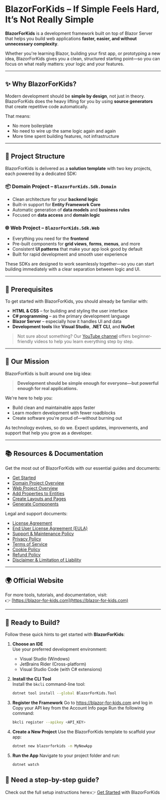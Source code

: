 # BlazorForKids – If Simple Feels Hard, It’s Not Really Simple

**BlazorForKids** is a development framework built on top of Blazor Server that helps you build web applications **faster, easier, and without unnecessary complexity**.

Whether you're learning Blazor, building your first app, or prototyping a new idea, BlazorForKids gives you a clean, structured starting point—so you can focus on what really matters: your logic and your features.

---

## ✨ Why BlazorForKids?

Modern development should be **simple by design**, not just in theory. BlazorForKids does the heavy lifting for you by using **source generators** that create repetitive code automatically.

That means:
- No more boilerplate
- No need to wire up the same logic again and again
- More time spent building features, not infrastructure

---

## 🔧 Project Structure

BlazorForKids is delivered as a **solution template** with two key projects, each powered by a dedicated SDK:

### 📦 Domain Project – `BlazorForKids.Sdk.Domain`

- Clean architecture for your **backend logic**
- Built-in support for **Entity Framework Core**
- Automatic generation of **data models** and **business rules**
- Focused on **data access** and **domain logic**

### 🌐 Web Project – `BlazorForKids.Sdk.Web`

- Everything you need for the **frontend**
- Pre-built components for **grid views**, **forms**, **menus**, and more
- Consistent **UI patterns** that make your app look good by default
- Built for rapid development and smooth user experience

These SDKs are designed to work seamlessly together—so you can start building immediately with a clear separation between logic and UI.

---

## 📘 Prerequisites

To get started with BlazorForKids, you should already be familiar with:

- **HTML & CSS** – for building and styling the user interface
- **C# programming** – as the primary development language
- **Blazor Server** – especially how it handles UI and data
- **Development tools** like **Visual Studio**, **.NET CLI**, and **NuGet**

> Not sure about something? Our [YouTube channel](https://www.youtube.com/@BlazorForKids) offers beginner-friendly videos to help you learn everything step by step.

---

## 🎯 Our Mission

BlazorForKids is built around one big idea:

> **Development should be simple enough for everyone—but powerful enough for real applications.**

We're here to help you:
- Build clean and maintainable apps faster
- Learn modern development with fewer roadblocks
- Create software you're proud of—without burning out

As technology evolves, so do we. Expect updates, improvements, and support that help you grow as a developer.

---

## 📚 Resources & Documentation

Get the most out of BlazorForKids with our essential guides and documents:

- [Get Started](https://blazor-for-kids.com/documentation/get-started)
- [Domain Project Overview](https://blazor-for-kids.com/domain-project-documentation/domain-project-documentation)
- [Web Project Overview](https://blazor-for-kids.com/web-project-documentation/web-project-documentation)
- [Add Properties to Entities](https://blazor-for-kids.com/domain-project-documentation/add-properties-to-entity)
- [Create Layouts and Pages](https://blazor-for-kids.com/web-project-documentation/create-layout-documentation)
- [Generate Components](https://blazor-for-kids.com/components/create-component)

Legal and support documents:
- [License Agreement](https://blazor-for-kids.com/docs/Blazor%20for%20Kids%20Framework%20License%20Agreement.pdf)
- [End User License Agreement (EULA)](https://blazor-for-kids.com/docs/End%20User%20License%20Agreement%20(EULA).pdf)
- [Support & Maintenance Policy](https://blazor-for-kids.com/docs/Support%20&%20Maintenance%20Policy.pdf)
- [Privacy Policy](https://blazor-for-kids.com/docs/Privacy%20Policy.pdf)
- [Terms of Service](https://blazor-for-kids.com/docs/Terms%20of%20Service.pdf)
- [Cookie Policy](https://blazor-for-kids.com/docs/Cookie%20Policy.pdf)
- [Refund Policy](https://blazor-for-kids.com/docs/Refund%20Policy.pdf)
- [Disclaimer & Limitation of Liability](https://blazor-for-kids.com/docs/Disclaimer%20&%20Limitation%20of%20Liability.pdf)

---

## 🌍 Official Website

For more tools, tutorials, and documentation, visit:  
👉 [https://blazor-for-kids.com](https://blazor-for-kids.com)

---

## 🚀 Ready to Build?

Follow these quick hints to get started with **BlazorForKids**:

1. **Choose an IDE**  
   Use your preferred development environment:
    - Visual Studio (Windows)
    - JetBrains Rider (Cross-platform)
    - Visual Studio Code (with C# extensions)

2. **Install the CLI Tool**  
   Install the `bkcli` command-line tool:
   ```bash
   dotnet tool install --global BlazorForKids.Tool
3. **Register the Framework**
   Go to https://blazor-for-kids.com and log in
   Copy your API key from the Account Info page
   Run the following command:
    ```bash
    bkcli register --apikey <API_KEY>
4. **Create a New Project**
   Use the BlazorForKids template to scaffold your app:
    ```bash
    dotnet new blazorforkids -n MyNewApp
5. **Run the App**
   Navigate to your project folder and run:
     ```bash
     dotnet watch

## 📘 Need a step-by-step guide?
Check out the full setup instructions here:👉 [Get Started](https://blazor-for-kids.com/documentation/get-started) with BlazorForKids